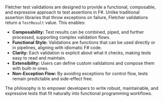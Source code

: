 <!-- (dl
(section-meta
  (title Philosophy of Fletcher Test Validations)
)
) -->

Fletcher test validations are designed to provide a functional, composable, and expressive approach to test assertions in F#. Unlike traditional assertion libraries that throw exceptions on failure, Fletcher validations return a `TestResult` value. This enables:

- **Composability:** Test results can be combined, piped, and further processed, supporting complex validation flows.
- **Functional Style:** Validations are functions that can be used directly or in pipelines, aligning with idiomatic F# code.
- **Clarity:** Each validation is explicit about what it checks, making tests easy to read and maintain.
- **Extensibility:** Users can define custom validations and compose them with built-in ones.
- **Non-Exception Flow:** By avoiding exceptions for control flow, tests remain predictable and side-effect free.

The philosophy is to empower developers to write robust, maintainable, and expressive tests that fit naturally into functional programming workflows.
